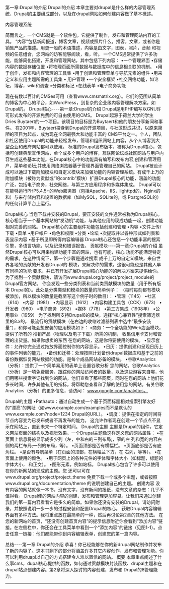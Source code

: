 第一章:Drupal的介绍
Drupal的介绍
本章主要对drupal是什么样的内容管理系统，Drupal的主要组成部分，以及在drupal网站如何创建内容做了基本概述。
 
内容管理系统
 
简而言之，一个CMS就是一个软件包，它提供了制作，发布和管理网站内容的工具。 “内容”包括新闻报道，博客文章，视频或照片什么，播客，文章，或者你是销售产品的描述。用更一般的术语描述，内容是由文字，图表，照片，音频 和视频的任意组合，您网站的访客能够阅读，看，听。
一个CMS通常提供了许多功能，能够简化搭建，开发和管理网站，其中包括下列内容：
    •一个管理界面
•存储内容的数据存储位置
•将物理页面所需数据与数据库中的信息相关联的机制。
    •用于创作，发布和内容管理的工具集
    •用于创建和管理菜单与导航元素的组件
    •用来定义和应用主题所需的工具集
    • 用户管理
    •一个安全框架
    •社交网络功能，如论坛，博客，wiki和调查
    •分类和标记
    •在线表单
    •电子商务功能
 
现在有数以百计的CMSes可用（查看www.cmsmatrix.org）。它们的范围从简单的博客为中心的平台，如WordPress，到复杂的企业级内容管理解决方案，如Drupal的。
Drupal核心----第一章:Drupal的介绍
Drupal是用PHP编写以GNU许可形式发布的开源免费的可自由使用的CMS。 Drupal起源于荷兰大学的学生Dries Buytaert的一个项目。该项目的目标是为Buytaert和他的朋友分享新闻和事件。 在2001年，Buytaert投身到Drupal的开源项目，与社区形成共识，以原来简陋的项目为起点，成为现在全网最强大和功能丰富的 CMS平台之一。个人，团队和社区使用Drupal的功能来轻松发布，管理和组织网站上内容，从个人博客到大型企业和政府网站都可以使用。
标准的Drupal发布版本，被称为Drupal核心，包括可创建典型宣传网站，单个或多个用户的博客，互联网论坛或社区网站与用户内容生成这些基本功能。在Drupal核心中的功能具有编写和发布内容;创建和管理用户，菜单和论坛;并使用网络浏览器基于管理界面管理自己的网站。
Drupal被设计成可以通过下载附加模块和自定义模块来加强功能的内容管理系统。有成千上万的附加模块（被称为贡献或“的contrib”模块）扩展Drupal核心的功能，涵盖的功能广泛，包括电子商务，社交网络，与第三方应用程序和多媒体集成。
Drupal可以在能够运行PHP5.4.5+的Web服务器（包括Apache，IIS，lighttpd的，Nginx的和）与来存储内容和设置的数据库（如MySQL，SQLite的，或
PostgreSQL的）的任何计算平台上运行。
 
Drupal核心
当您下载并安装的Drupal，要正安装的文件通常被称为Drupal核心。核心相当于一个基本网站的“发动机”功能，与其他应用的现成功能一起，创建功能相对完善的网站。 Drupal核心的主要组件功能包括创建和管理
•内容
•文件上传/下载
•菜单
•用户帐户
•角色和权限
•分类
•论坛
•次提取并以各种形式如列表和表显示内容
•基于所见即所得内容编辑器
Drupal核心还包括一个功能丰富的搜索引擎，多语言功能，以及记录和错误报告。
贡献模块----第一章:Drupal的介绍
虽然Drupal核心可以用来构建功能丰富的网站，也有可能，核心
功能不能满足特定的需求。在这种情况下，第一个步骤是通过搜索
成千上万的自定义模块，来自世界各地的贡献的开发者Drupal的
模块，来解决你的需求。这很可能也是其他人早有同样的功能
要求，并已有开发扩展Drupal核心功能的的解决方案来提供给你。
为了找到一个贡献模块，请访问www.drupal.org/project/project_module的Drupal官方网站。
你会发现一些分类列表和当前类贡献模块的数量（用于所有版本
Drupal的）。此处是分类类型和模块的数量的简单例子：
（每时每刻都有模块被添加，所以模块的数量是截至写这个例子时的数目）：
•管理（1145）
•社区（614）
•内容（1981）
•内容显示（1612）
•内容构建工具包（CCK）（673）
•开发者（960）
•电子商务（892）
•媒体（778）
•第三方集成（1908年）
•公用事业（1959）
为了找到所支持Drupal8的模块，选择“核心兼容性”搜索筛选器里的8.x的。
最流行的贡献模块（在右边的收缩过滤器列表中选中“最多安装量”），和你可能会想安装的应用模块如下：
•商务：一个全功能的Web店面模块，提供了所有的
推销产品（物理以及电子下载）所需的机制，
收集信用卡支付和管理的出货量。如果你想卖的东西
在您的网站，这是你将要使用的模块。
•显示套件：允许你完全通过拖放界面控制你的内容显示。
•日历：提供创建和呈现日历上的事件列表的能力。
•备份和迁移：处理按照计划备份drupal数据库和基于之前的备份数据恢复网站数据的功能。是每个成品网站必备的模块。
•谷歌Analytics（分析）：提供了一个简单易用的表单上设置谷歌分析
您的网站。谷歌Analytics（分析）是一项免费服务，跟踪你的网站访问者的数量，以及这些游客来自哪，他们用哪些搜索字词找到你的网站，他们查看了那些网页，同时在您的网站上他们花多长时间，许多其他有用的指标，将帮助您查看和了解的使用您的网站。有关谷歌Analytics（分析）的更多信息，请访问：
www.google.com/analytics。

Drupal的主题
•Pathauto：通过自动生成一个基于页面标题相对搜索引擎友好的“漂亮”的网址（如www.example.com/examples而不是默认的www.example.com?node=1234 Drupal的URL）。
•调度：提供在指定的时间将节点内容变为已发布或者不再发布的能力。
这允许作者现在创建一个节点点不显示在网站上，直到未来一个特定时间。
Drupal的主题
主题是Drupal的组件，它定义网站页面的结构以及视觉效果。一个Drupal主题像这样定义您的网站属性：
•在页面上信息将被显示成多少列（左，中和右的三列布局;，窄的左
列和宽的内容右侧的两栏布局;一列的布局，等）。
•页面顶部是否有横幅栏。
•页面底部是否有底角栏。
•是否有导航菜单（在页面的顶部，在横幅兰下方，在
右列，等等）。
•在页面上使用的颜色。
•用于网页上的各种元件的字体和字体大小（如标题，标题的字体大小，
和正文）。
•图形元素，例如站标。
Drupal核心包含了许多可以使用在你的新网站的现成的主题。您
还可以可在www.drupal.org/project/project_theme
免费下载一个或多个主题，或者按照www.drupal.org/documentation/theme
的说明创建自己的主题。
创建内容
没有内容的网站就像一本书，没有文字，没有新闻的报纸，没有文章的杂志：几乎不值得看。 Drupal使的网站内容的创建，发布和管理更加容易。让我们来通过创建我们的第一篇内容看看它是多么的简单。如果你还没有安装的Drupal，请访问附录，并按照说明一步一步的过程安装和配置Drupal的核心。
获取Drupal内容编辑界面有多种方法。我将重点放在最简单的一种，然后再讨论第2章的其他方法。
在您的新网站的首页，“还没有创建首页内容”的提示信息附近你会看到“添加内容”链接。在左侧栏中，你还会在工具菜单中看到一个“添加内容“的链接（见图1-1）。点击任意一链接：他们都能带你到内容编辑表单，创建您的第一篇内容。



总结----第一章:Drupal的介绍
恭喜！你已经能够在你的新drupal网站制作并发布了新的内容了。这本书剩下的部分将涵盖许多其它内容创作，发布和管理功能。你可以利用druapl以自己的方式搭建令人难以置信的网站。
概要
本章重点阐述了什么事cms，dupal核心提供的函数，如何通过贡献模块封装函数、drupal主题和在drupal站点创建内容。第2章将深入探讨的内容创建，发布和
Drupal的8管理能力。


----------


